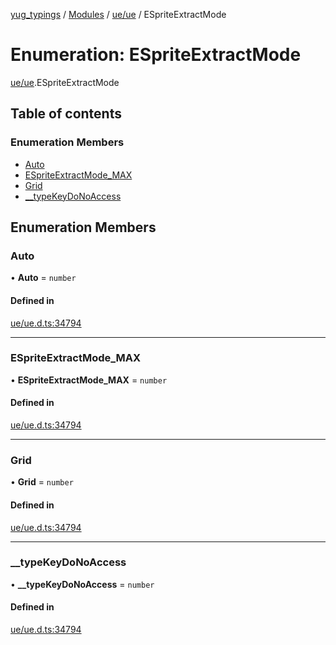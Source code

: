 [yug_typings](../README.md) / [Modules](../modules.md) / [ue/ue](../modules/ue_ue.md) / ESpriteExtractMode

# Enumeration: ESpriteExtractMode

[ue/ue](../modules/ue_ue.md).ESpriteExtractMode

## Table of contents

### Enumeration Members

- [Auto](ue_ue.ESpriteExtractMode.md#auto)
- [ESpriteExtractMode\_MAX](ue_ue.ESpriteExtractMode.md#espriteextractmode_max)
- [Grid](ue_ue.ESpriteExtractMode.md#grid)
- [\_\_typeKeyDoNoAccess](ue_ue.ESpriteExtractMode.md#__typekeydonoaccess)

## Enumeration Members

### Auto

• **Auto** = `number`

#### Defined in

[ue/ue.d.ts:34794](https://github.com/YugMetaverse/yug_typings/blob/25cad34/ue/ue.d.ts#L34794)

___

### ESpriteExtractMode\_MAX

• **ESpriteExtractMode\_MAX** = `number`

#### Defined in

[ue/ue.d.ts:34794](https://github.com/YugMetaverse/yug_typings/blob/25cad34/ue/ue.d.ts#L34794)

___

### Grid

• **Grid** = `number`

#### Defined in

[ue/ue.d.ts:34794](https://github.com/YugMetaverse/yug_typings/blob/25cad34/ue/ue.d.ts#L34794)

___

### \_\_typeKeyDoNoAccess

• **\_\_typeKeyDoNoAccess** = `number`

#### Defined in

[ue/ue.d.ts:34794](https://github.com/YugMetaverse/yug_typings/blob/25cad34/ue/ue.d.ts#L34794)
